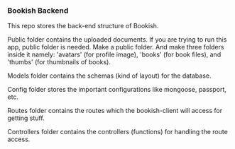 ### Bookish Backend

This repo stores the back-end structure of Bookish.

Public folder contains the uploaded documents. If you are trying to run this app, public folder is needed. Make a public folder. And make three folders inside it namely: 'avatars' (for profile image), 'books' (for book files), and 'thumbs' (for thumbnails of books).

Models folder contains the schemas (kind of layout) for the database.

Config folder stores the important configurations like mongoose, passport, etc.

Routes folder contains the routes which the bookish-client will access for getting stuff.

Controllers folder contains the controllers (functions) for handling the route access.